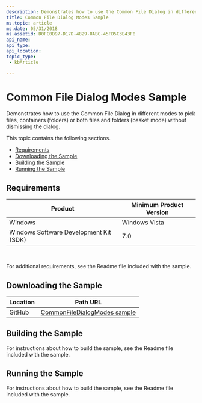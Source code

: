 ```yaml
---
description: Demonstrates how to use the Common File Dialog in different modes to pick files, containers (folders) or both files and folders (basket mode) without dismissing the dialog.
title: Common File Dialog Modes Sample
ms.topic: article
ms.date: 05/31/2018
ms.assetid: D0FC0D97-D17D-4829-8ABC-45FD5C3E43F0
api_name: 
api_type: 
api_location: 
topic_type: 
 - kbArticle

---
```


# Common File Dialog Modes Sample

Demonstrates how to use the Common File Dialog in different modes to pick files, containers (folders) or both files and folders (basket mode) without dismissing the dialog.

This topic contains the following sections.

- [Requirements](#requirements)
- [Downloading the Sample](#downloading-the-sample)
- [Building the Sample](#building-the-sample)
- [Running the Sample](#running-the-sample)

## Requirements



| Product                                | Minimum Product Version |
|----------------------------------------|-------------------------|
| Windows                                | Windows Vista           |
| Windows Software Development Kit (SDK) | 7.0                     |



 

For additional requirements, see the Readme file included with the sample.

## Downloading the Sample

| Location      | Path URL                                                                                             |
|---------------|------------------------------------------------------------------------------------------------------|
| GitHub  | [CommonFileDialogModes sample](https://github.com/microsoft/Windows-classic-samples/tree/master/Samples/Win7Samples/winui/shell/appplatform/CommonFileDialogModes) |

## Building the Sample

For instructions about how to build the sample, see the Readme file included with the sample.

## Running the Sample

For instructions about how to build the sample, see the Readme file included with the sample.

 

 



